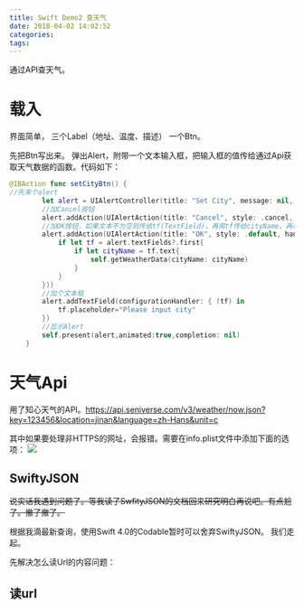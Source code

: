 ```yaml
---
title: Swift Demo2 查天气
date: 2018-04-02 14:02:52
categories:
tags:
---
```


通过API查天气。

<!---more--->

# 载入
界面简单，
三个Label（地址、温度、描述）
一个Btn。

先把Btn写出来。
弹出Alert，附带一个文本输入框，把输入框的值传给通过Api获取天气数据的函数。代码如下：

```swift
@IBAction func setCityBtn() {
//先来个alert
        let alert = UIAlertController(title: "Set City", message: nil, preferredStyle: .alert)
        //加Cancel按钮   
        alert.addAction(UIAlertAction(title: "Cancel", style: .cancel, handler: nil))
        //加OK按钮，如果文本不为空则传给tf(TextField)，再用tf传给cityName，再用city传给getWeatherData函数
        alert.addAction(UIAlertAction(title: "OK", style: .default, handler: { (action) in
            if let tf = alert.textFields?.first{
                if let cityName = tf.text{
                    self.getWeatherData(cityName: cityName)
                }
            }
        }))
        //加个文本框
        alert.addTextField(configurationHandler: { (tf) in
            tf.placeholder="Please input city"
        })
        //显示Alert
        self.present(alert,animated:true,completion: nil)
    }
```
# 天气Api

用了知心天气的API。https://api.seniverse.com/v3/weather/now.json?key=123456&location=jinan&language=zh-Hans&unit=c

其中如果要处理非HTTPS的网址，会报错。需要在info.plist文件中添加下面的选项：
![](http://p66eruxmw.bkt.clouddn.com/15226535153796.jpg)

## SwiftyJSON

~~说实话我遇到问题了。等我读了SwfityJSON的文档回来研究明白再说吧。有点尬了。撤了撤了。~~

根据我滴最新查询，使用Swift 4.0的Codable暂时可以舍弃SwiftyJSON。
我们走起。

先解决怎么读Url的内容问题：

## 读url


